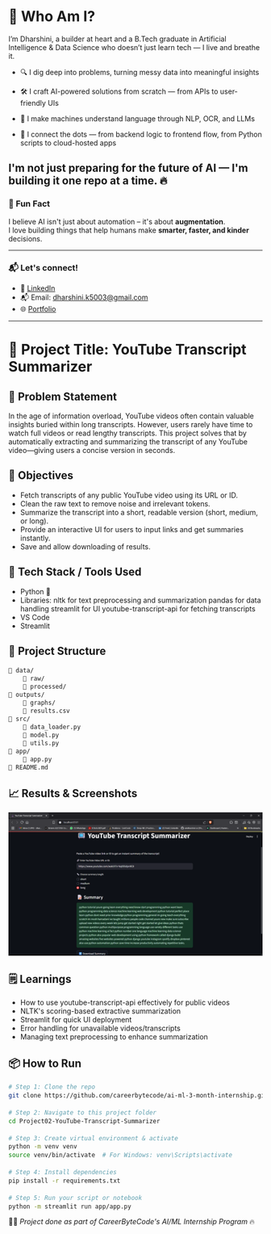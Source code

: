 # 🚀 Who Am I?
I’m Dharshini, a builder at heart and a B.Tech graduate in Artificial Intelligence & Data Science who doesn’t just learn tech — I live and breathe it.

- 🔍 I dig deep into problems, turning messy data into meaningful insights

- 🛠️ I craft AI-powered solutions from scratch — from APIs to user-friendly UIs

- 💬 I make machines understand language through NLP, OCR, and LLMs

- 🔗 I connect the dots — from backend logic to frontend flow, from Python scripts to cloud-hosted apps

## I'm not just preparing for the future of AI — I'm building it one repo at a time. 🔥

### 🧠 Fun Fact
I believe AI isn't just about automation – it's about **augmentation**.  
I love building things that help humans make **smarter, faster, and kinder** decisions.

---

### 📬 Let's connect!

- 💼 [LinkedIn](https://www.linkedin.com/in/askdharshiniai/)  
- 📬 Email: dharshini.k5003@gmail.com  
- 🌐 [Portfolio](https://dharshini-portfolio.netlify.app/)

---

# 🚀 Project Title: YouTube Transcript Summarizer

## 📌 Problem Statement
In the age of information overload, YouTube videos often contain valuable insights buried within long transcripts. However, users rarely have time to watch full videos or read lengthy transcripts. This project solves that by automatically extracting and summarizing the transcript of any YouTube video—giving users a concise version in seconds.

## 🎯 Objectives
- Fetch transcripts of any public YouTube video using its URL or ID.
- Clean the raw text to remove noise and irrelevant tokens.
- Summarize the transcript into a short, readable version (short, medium, or long).
- Provide an interactive UI for users to input links and get summaries instantly.
- Save and allow downloading of results.

## 🧠 Tech Stack / Tools Used
- Python 🐍
- Libraries: 
      nltk for text preprocessing and summarization
      pandas for data handling
      streamlit for UI
      youtube-transcript-api for fetching transcripts
- VS Code
- Streamlit

## 📂 Project Structure
```
📁 data/
    📁 raw/
    📁 processed/
📁 outputs/
    📁 graphs/
    📄 results.csv
📁 src/
    📄 data_loader.py
    📄 model.py
    📄 utils.py
📁 app/
    📄 app.py
📄 README.md
```

## 📈 Results & Screenshots
![alt text](image.png)

## 🗒️ Learnings
- How to use youtube-transcript-api effectively for public videos
- NLTK's scoring-based extractive summarization
- Streamlit for quick UI deployment
- Error handling for unavailable videos/transcripts
- Managing text preprocessing to enhance summarization
## 📦 How to Run
```bash
# Step 1: Clone the repo
git clone https://github.com/careerbytecode/ai-ml-3-month-internship.git

# Step 2: Navigate to this project folder
cd Project02-YouTube-Transcript-Summarizer

# Step 3: Create virtual environment & activate
python -m venv venv
source venv/bin/activate  # For Windows: venv\Scripts\activate

# Step 4: Install dependencies
pip install -r requirements.txt

# Step 5: Run your script or notebook
python -m streamlit run app/app.py
```

🧑‍💻 _Project done as part of CareerByteCode's AI/ML Internship Program_ 🔥
